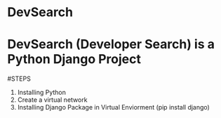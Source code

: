 # DevSearch

# DevSearch (Developer Search) is a Python Django Project

#STEPS
1. Installing Python
2. Create a virtual network
3. Installing Django Package in Virtual Enviorment 
      (pip install django)
